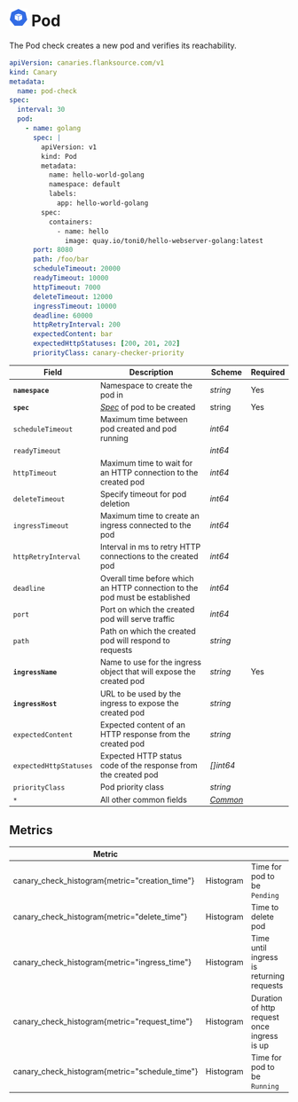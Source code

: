 # <img src='https://raw.githubusercontent.com/flanksource/flanksource-ui/main/src/icons/k8s-pod.svg' style='height: 32px'/> Pod

The Pod check creates a new pod and verifies its reachability.

```yaml
apiVersion: canaries.flanksource.com/v1
kind: Canary
metadata:
  name: pod-check
spec:
  interval: 30
  pod:
    - name: golang
      spec: |
        apiVersion: v1
        kind: Pod
        metadata:
          name: hello-world-golang
          namespace: default
          labels:
            app: hello-world-golang
        spec:
          containers:
            - name: hello
              image: quay.io/toni0/hello-webserver-golang:latest
      port: 8080
      path: /foo/bar
      scheduleTimeout: 20000
      readyTimeout: 10000
      httpTimeout: 7000
      deleteTimeout: 12000
      ingressTimeout: 10000
      deadline: 60000
      httpRetryInterval: 200
      expectedContent: bar
      expectedHttpStatuses: [200, 201, 202]
      priorityClass: canary-checker-priority

```

| Field | Description | Scheme | Required |
| ----- | ----------- | ------ | -------- |
| **`namespace`** | Namespace to create the pod in | *string* | Yes |
| **`spec`** | [*Spec*](https://kubernetes.io/docs/reference/generated/kubernetes-api/v1.20/#podspec-v1-core) of pod to be created | string | Yes |
| `scheduleTimeout` | Maximum time between pod created and pod running | *int64* |  |
| `readyTimeout` |  | *int64* |  |
| `httpTimeout` | Maximum time to wait for an HTTP connection to the created pod | *int64* |  |
| `deleteTimeout` | Specify timeout for pod deletion | *int64* |  |
| `ingressTimeout` | Maximum time to create an ingress connected to the pod | *int64* |  |
| `httpRetryInterval` | Interval in ms to retry HTTP connections to the created pod | *int64* |  |
| `deadline` | Overall time before which an HTTP connection to the pod must be established | *int64* |  |
| `port` | Port on which the created pod will serve traffic | *int64* |  |
| `path` | Path on which the created pod will respond to requests | *string* |  |
| **`ingressName`** | Name to use for the ingress object that will expose the created pod | *string* | Yes |
| **`ingressHost`** | URL to be used by the ingress to expose the created pod | *string* |  |
| `expectedContent` | Expected content of an HTTP response from the created pod | *string* |  |
| `expectedHttpStatuses` | Expected HTTP status code of the response from the created pod  | *\[\]int64* |  |
| `priorityClass` | Pod priority class | *string* |  |
| `*` | All other common fields | [*Common*](../common) | |

## Metrics

| **Metric**                                     |           |                                             |
| ---------------------------------------------- | --------- | ------------------------------------------- |
| canary_check_histogram{metric="creation_time"} | Histogram | Time for pod to be `Pending`                |
| canary_check_histogram{metric="delete_time"}   | Histogram | Time to delete pod                          |
| canary_check_histogram{metric="ingress_time"}  | Histogram | Time until ingress is returning requests    |
| canary_check_histogram{metric="request_time"}  | Histogram | Duration of http request once ingress is up |
| canary_check_histogram{metric="schedule_time"} | Histogram | Time for pod to be `Running`                |
